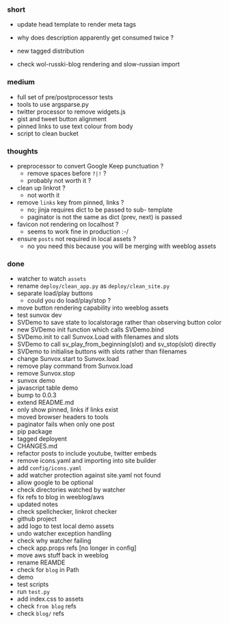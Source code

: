 ### short 

- update head template to render meta tags

- why does description apparently get consumed twice ?

- new tagged distribution
- check wol-russki-blog rendering and slow-russian import

### medium

- full set of pre/postprocessor tests
- tools to use argsparse.py
- twitter processor to remove widgets.js
- gist and tweet button alignment
- pinned links to use text colour from body
- script to clean bucket

### thoughts

- preprocessor to convert Google Keep punctuation ?
  - remove spaces before `?|!` ?
  - probably not worth it ?
- clean up linkrot ?
  - not worth it
- remove `links` key from pinned, links ?
  - no; jinja requires dict to be passed to sub- template
  - paginator is not the same as dict (prev, next) is passed
- favicon not rendering on localhost ?
  - seems to work fine in production :-/
- ensure `posts` not required in local assets ?
  - no you need this because you will be merging with weeblog assets

### done

- watcher to watch `assets`
- rename `deploy/clean_app.py` as `deploy/clean_site.py`
- separate load/play buttons
  - could you do load/play/stop ?
- move button rendering capability into weeblog assets
- test sunvox dev
- SVDemo to save state to localstorage rather than observing button color
- new SVDemo init function which calls SVDemo.bind
- SVDemo.init to call Sunvox.Load with filenames and slots
- SVDemo to call sv_play_from_beginning(slot) and sv_stop(slot) directly
- SVDemo to initialise buttons with slots rather than filenames
- change Sunvox.start to Sunvox.load
- remove play command from Sunvox.load
- remove Sunvox.stop
- sunvox demo
- javascript table demo
- bump to 0.0.3
- extend README.md
- only show pinned, links if links exist
- moved browser headers to tools
- paginator fails when only one post
- pip package
- tagged deployent
- CHANGES.md
- refactor posts to include youtube, twitter embeds
- remove icons.yaml and importing into site builder
- add `config/icons.yaml`
- add watcher protection against site.yaml not found
- allow google to be optional
- check directories watched by watcher
- fix refs to blog in weeblog/aws
- updated notes
- check spellchecker, linkrot checker
- github project
- add logo to test local demo assets
- undo watcher exception handling
- check why watcher failing
- check app.props refs [no longer in config]
- move aws stuff back in weeblog
- rename REAMDE
- check for `blog` in Path
- demo
- test scripts
- run `test.py`
- add index.css to assets
- check `from blog` refs
- check `blog/` refs

